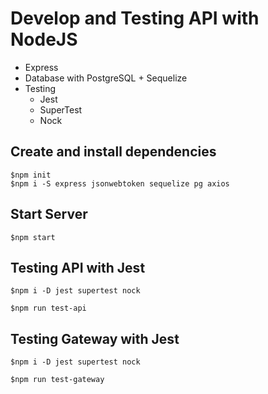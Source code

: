 # Develop and Testing API with NodeJS
* Express
* Database with PostgreSQL + Sequelize
* Testing
  * Jest
  * SuperTest
  * Nock

## Create and install dependencies
```
$npm init
$npm i -S express jsonwebtoken sequelize pg axios
```

## Start Server
```
$npm start
```

## Testing API with Jest
```
$npm i -D jest supertest nock

$npm run test-api
```

## Testing Gateway with Jest
```
$npm i -D jest supertest nock

$npm run test-gateway
```
